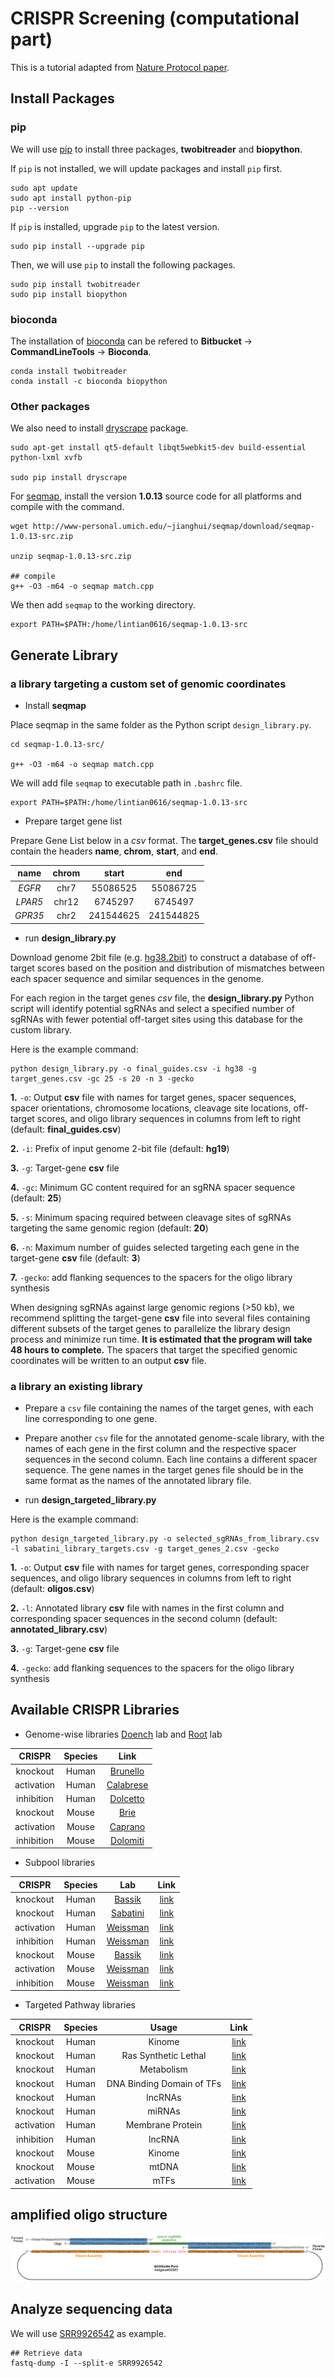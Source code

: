 CRISPR Screening (computational part)
================================

This is a tutorial adapted from [Nature Protocol paper](https://www.nature.com/articles/nprot.2017.016).

## Install Packages

### pip

We will use [pip](https://pypi.org/) to install three packages, **twobitreader** and **biopython**.

If `pip` is not installed, we will update packages and install `pip` first.

```
sudo apt update
sudo apt install python-pip
pip --version
```

If `pip` is installed, upgrade `pip` to the latest version.

```
sudo pip install --upgrade pip
```

Then, we will use `pip` to install the following packages.

```
sudo pip install twobitreader
sudo pip install biopython
```

### bioconda

The installation of [bioconda](https://bioconda.github.io/index.html) can be refered to **Bitbucket** -> **CommandLineTools** -> **Bioconda**.

```
conda install twobitreader
conda install -c bioconda biopython
```

### Other packages

We also need to install [dryscrape](https://dryscrape.readthedocs.io/en/latest/) package.

```
sudo apt-get install qt5-default libqt5webkit5-dev build-essential python-lxml xvfb

sudo pip install dryscrape
```

For [seqmap](http://www-personal.umich.edu/~jianghui/seqmap/), install the version **1.0.13** source code for all platforms and compile with the command.

```
wget http://www-personal.umich.edu/~jianghui/seqmap/download/seqmap-1.0.13-src.zip

unzip seqmap-1.0.13-src.zip

## compile
g++ -O3 -m64 -o seqmap match.cpp
```

We then add `seqmap` to the working directory.

```
export PATH=$PATH:/home/lintian0616/seqmap-1.0.13-src
```

## Generate Library

### a library targeting a custom set of genomic coordinates

* Install **seqmap**

Place seqmap in the same folder as the Python script `design_library.py`.

```
cd seqmap-1.0.13-src/

g++ -O3 -m64 -o seqmap match.cpp
```

We will add file `seqmap` to executable path in `.bashrc` file.

```
export PATH=$PATH:/home/lintian0616/seqmap-1.0.13-src
```

* Prepare target gene list

Prepare Gene List below in a *csv* format. The **target_genes.csv** file should contain the headers **name**, **chrom**, **start**, and **end**.

|  name   |  chrom  |   start  |    end   |
|:-------:|:-------:|:--------:|:--------:|
|  *EGFR* |   chr7  | 55086525 | 55086725 |
| *LPAR5* |  chr12  |  6745297 |  6745497 |
| *GPR35* |   chr2  | 241544625| 241544825|
 
* run **design_library.py**

Download genome 2bit file (e.g. [hg38.2bit](http://hgdownload.cse.ucsc.edu/goldenPath/hg38/bigZips/hg38.2bit)) to construct a database of off-target scores based on the position and distribution of mismatches between each spacer sequence and similar sequences in the genome.

For each region in the target genes *csv* file, the **design_library.py** Python script will identify potential sgRNAs and select a specified number of sgRNAs with fewer potential off-target sites using this database for the custom library.
 
Here is the example command:

```
python design_library.py -o final_guides.csv -i hg38 -g target_genes.csv -gc 25 -s 20 -n 3 -gecko
```

**1.** `-o`: Output **csv** file with names for target genes, spacer sequences, spacer orientations, chromosome locations, cleavage site locations, off-target scores, and oligo library sequences in columns from left to right (default: **final_guides.csv**)

**2.** `-i`: Prefix of input genome 2-bit file (default: **hg19**)

**3.** `-g`: Target-gene **csv** file

**4.** `-gc`: Minimum GC content required for an sgRNA spacer sequence (default: **25**)

**5.** `-s`: Minimum spacing required between cleavage sites of sgRNAs targeting the same genomic region (default: **20**)

**6.** `-n`: Maximum number of guides selected targeting each gene in the target-gene **csv** file (default: **3**)

**7.** `-gecko`: add flanking sequences to the spacers for the oligo library synthesis

When designing sgRNAs against large genomic regions (>50 kb), we recommend splitting the target-gene **csv** file into several files containing different subsets of the target genes to parallelize the library design process and minimize run time.  **It is estimated that the program will take 48 hours to complete.** The spacers that target the specified genomic coordinates will be written to an output **csv** file.

### a library an existing library

* Prepare a `csv` file containing the names of the target genes, with each line corresponding to one gene.

* Prepare another `csv` file for the annotated genome-scale library, with the names of each gene in the first column and the respective spacer sequences in the second column. Each line contains a different spacer sequence. The gene names in the target genes file should be in the same format as the names of the annotated library file.

* run **design_targeted_library.py**

Here is the example command:

```
python design_targeted_library.py -o selected_sgRNAs_from_library.csv -l sabatini_library_targets.csv -g target_genes_2.csv -gecko
```

**1.** `-o`: Output **csv** file with names for target genes, corresponding spacer sequences, and oligo library sequences in columns from left to right (default: **oligos.csv**)

**2.** `-l`: Annotated library **csv** file with names in the first column and corresponding spacer sequences in the second column (default: **annotated_library.csv**)

**3.** `-g`: Target-gene **csv** file

**4.** `-gecko`: add flanking sequences to the spacers for the oligo library synthesis

## Available CRISPR Libraries

* Genome-wise libraries
[Doench](https://sites.google.com/broadinstitute.org/doench/home) lab and [Root](https://www.broadinstitute.org/bios/david-root) lab

|  CRISPR   |  Species  |   Link   |
|:-------:|:-------:|:-------:|
| knockout |  Human | [Brunello](https://www.addgene.org/pooled-library/broadgpp-human-knockout-brunello/) |
| activation | Human |  [Calabrese](https://www.addgene.org/pooled-library/broadgpp-human-crispra-calabrese-p65hsf/) |
| inhibition | Human | [Dolcetto](https://www.addgene.org/pooled-library/broadgpp-human-crispri-dolcetto/) |
|  knockout | Mouse | [Brie](https://www.addgene.org/pooled-library/broadgpp-mouse-knockout-brie/) |
| activation | Mouse |  [Caprano](https://www.addgene.org/pooled-library/broadgpp-mouse-crispra-caprano-p65hsf/) |
| inhibition | Mouse | [Dolomiti](https://www.addgene.org/pooled-library/broadgpp-mouse-crispri-dolomiti/) |
 
* Subpool libraries

|  CRISPR   |  Species  |  Lab  |   Link   |
|:-------:|:-------:|:-------:|:-------:|
| knockout | Human | [Bassik](http://bassiklab.stanford.edu/index.html) | [link](https://www.addgene.org/pooled-library/bassik-human-crispr-knockout/) |
| knockout | Human | [Sabatini](http://sabatinilab.wi.mit.edu/) | [link](https://www.addgene.org/pooled-library/sabatini-human-subpools/) |
| activation| Human | [Weissman](https://weissmanlab.ucsf.edu/index.html) | [link](https://www.addgene.org/pooled-library/weissman-human-crispra-v2-subpools/) |
| inhibition| Human | [Weissman](https://weissmanlab.ucsf.edu/index.html) | [link](https://www.addgene.org/pooled-library/weissman-human-crispri-v2-subpools/) |
|  knockout | Mouse | [Bassik](http://bassiklab.stanford.edu/index.html) | [link](https://www.addgene.org/pooled-library/bassik-mouse-crispr-knockout/) |
|  activation| Mouse | [Weissman](https://weissmanlab.ucsf.edu/index.html) | [link](https://www.addgene.org/pooled-library/weissman-mouse-crispra-v2-subpools/) |
| inhibition| Mouse | [Weissman](https://weissmanlab.ucsf.edu/index.html) | [link](https://www.addgene.org/pooled-library/weissman-mouse-crispri-v2-subpools/)
 
* Targeted Pathway libraries

| CRISPR  |  Species  |  Usage  |   Link   |
|:-------:|:-------:|:-------:|:-------:|
| knockout | Human | Kinome | [link](https://www.addgene.org/pooled-library/broadgpp-human-kinome/) |
| knockout | Human | Ras Synthetic Lethal | [link](https://www.addgene.org/pooled-library/sabatini-crispr-human-synthetic-lethal-ras/) |
|  knockout | Human | Metabolism | [link](https://www.addgene.org/pooled-library/sabatini-human-crispr-metabolic-knockout/) |
|  knockout | Human | DNA Binding Domain of TFs | [link](https://www.addgene.org/pooled-library/vakoc-lab-human-dna-binding-domain-crispr-knockout/) |
|  knockout | Human | lncRNAs | [link](https://www.addgene.org/pooled-library/wei-human-crispr-lncrna-splicing/) |
|  knockout | Human | miRNAs | [link](https://www.addgene.org/pooled-library/lin-human-crispr-mirna/) |
|activation | Human | Membrane Protein | [link](https://www.addgene.org/pooled-library/wright-lab-human-membrane-protein-activation/) |
|inhibition | Human | lncRNA | [link](https://www.addgene.org/pooled-library/weissman-human-crispri-noncoding-subpools/) |
| knockout | Mouse | Kinome | [link](https://www.addgene.org/pooled-library/broadgpp-mouse-kinome/) |
| knockout | Mouse | mtDNA | [link](https://www.addgene.org/pooled-library/xie-mouse-crispr-carm/) |
|activation|  Mouse | mTFs | [link](https://www.addgene.org/pooled-library/qi-mouse-tf-activation/) |




## amplified oligo structure

![oligo structure](./Examples/oligo_structure.jpg)

## Analyze sequencing data

We will use [SRR9926542](https://trace.ncbi.nlm.nih.gov/Traces/sra/?run=SRR9926542) as example.

```
## Retrieve data
fastq-dump -I --split-e SRR9926542
```